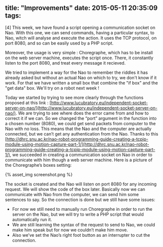 title: "Improvements"
date: 2015-05-11 20:35:09
tags:
---


[4] This week, we have found a script opening a communication socket on Nao. With this one, we can send commands, having a particular syntax, to Nao, witch will analyse and execute the action. It uses the TCP protocol, on port 8080, and so can be easily used by a PHP script. 

Moreover, the usage is very simple : Choregraphe, which has to be install on the web server machine, executes the script once. There, it constantly listen to the port 8080, and treat every message it recieved.

We tried to implement a way for the Nao to remember the riddles it has already asked but without an actual Nao on which to try, we don't know if it work. For that we have written a small box that combine the "if box" and the "get data" box. We'll try on a robot next week !

Today we started by trying to see more clearly through the functions proposed at this link : [http://www.lucubratory.eu/independent-socket-server-on-nao/](http://www.lucubratory.eu/independent-socket-server-on-nao/). We are trying to see where does the error came from and how to correct it if we can. So we changed the “port” argument in the function into a chosen number (8080), we could get send packets from computer to the Nao with no loss. This means that the Nao and the computer are actually connected, but we can’t get any authentication from the Nao. 
Thanks to this [http://dhrc.snu.ac.kr/nao-robot-programming-guide-creating-a-tcpip-module-using-motion-capture-part-1/](http://dhrc.snu.ac.kr/nao-robot-programming-guide-creating-a-tcpip-module-using-motion-capture-part-1/), we succeeded in creating a communication socket on Nao in order to communicate with him though a web server machine.
Here is a picture of the Choregraphe’s boxes setting:

{% asset_img screenshot.png %}   <br />

The socket is created and the Nao will listen on port 8080 for any incoming request. We will show the code of the box later. Basically now we can communicate with Nao from the computer, we can send him some sentences to say. So the connection is done but we still have some issues:

* For now we still need to manually run Choregraphe in order to run the server on the Nao, but we will try to write a PHP script that would automatically run it.
* We are still learning the syntax of the request to send to Nao, we could make him speak but for now we couldn’t make him move.
* Also we’ve set the Nao’s right foot button as an interrupter to cut the connection.

